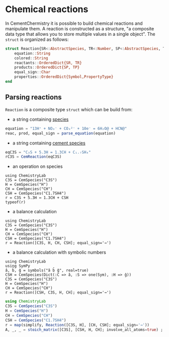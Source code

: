 # Chemical reactions

In CementChermistry it is possible to build chemical reactions and manipulate them. A reaction is constructed as a structure, "a composite data type that allows you to store multiple values in a single object". The `struct` is organized as follows:

```julia
struct Reaction{SR<:AbstractSpecies, TR<:Number, SP<:AbstractSpecies, TP<:Number}
    equation::String
    colored::String
    reactants::OrderedDict{SR, TR}
    products::OrderedDict{SP, TP}
    equal_sign::Char
    properties::OrderedDict{Symbol,PropertyType}
end
```

## Parsing reactions

`Reaction` is a composite type `struct` which can be build from:
- a string containing [species](./databases.md#species)
```julia
equation = "13H⁺ + NO₃⁻ + CO₃²⁻ + 10e⁻ = 6H₂O@ + HCN@"
reac, prod, equal_sign = parse_equation(equation)
```
- a string containing [cement species](./databases.md#species)
```julia
eqC3S = "C₃S + 5.3H = 1.3CH + C₁.₇SH₄"
rC3S = CemReaction(eqC3S)
```
- an operation on species
```@example
using ChemistryLab
C3S = CemSpecies("C3S")
H = CemSpecies("H")
CH = CemSpecies("CH")
CSH = CemSpecies("C1.7SH4")
r = C3S + 5.3H ↔ 1.3CH + CSH
typeof(r)
```
- a balance calculation
```@example
using ChemistryLab
C3S = CemSpecies("C3S")
H = CemSpecies("H")
CH = CemSpecies("CH")
CSH = CemSpecies("C1.7SH4")
r = Reaction([C3S, H, CH, CSH]; equal_sign='→')
```
- a balance calculation with symbolic numbers
```@example
using ChemistryLab
using SymPy
â, b̂, ĝ = symbols("â b̂ ĝ", real=true)
CSH = CemSpecies(Dict(:C => â, :S => one(Sym), :H => ĝ))
C3S = CemSpecies("C3S")
H = CemSpecies("H")
CH = CemSpecies("CH")
r = Reaction([CSH, C3S, H, CH]; equal_sign='→')
```

```julia
using ChemistryLab
C3S = CemSpecies("C3S")
H = CemSpecies("H")
CH = CemSpecies("CH")
CSH = CemSpecies("C1.7SH4")
r = map(simplify, Reaction([C3S, H], [CH, CSH]; equal_sign='→'))
A, _, _ = stoich_matrix([C3S], [CSH, H, CH]; involve_all_atoms=true) ;
``` 
